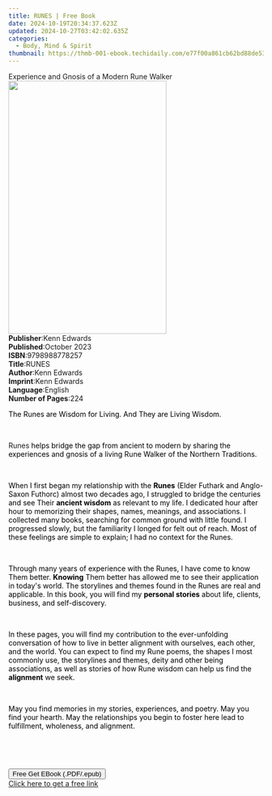 ```yaml
---
title: RUNES | Free Book
date: 2024-10-19T20:34:37.623Z
updated: 2024-10-27T03:42:02.635Z
categories:
  - Body, Mind & Spirit
thumbnail: https://thmb-001-ebook.techidaily.com/e77f00a861cb62bd88de53ec179b8e09b14da9ad20d75c16261425533ba0643d.jpg
---
```

<main id="book-container">
  <div class="flex flex-col">
    <div class="book-brief flex-1 py-6 px-4 sm:p-6 md:py-10 md:px-8">
      <!-- brief-->
      <div class="book-brief-main">
        Experience and Gnosis of a Modern Rune Walker
      </div>
    </div>
    <div
      class="book-meta-info flex-1 grid gap-4 col-start-1 col-end-3 row-start-1 sm:mb-6 sm:grid-cols-4 lg:gap-6 lg:col-start-2 lg:row-end-6 lg:row-span-6 lg:mb-0"
    >
      <div
        class="book-meta-info-left place-content-center mt-4 p-4 text-sm leading-6 col-start-2 col-span-2 dark:text-slate-400"
      >
        <img
          class="w-full h-500 object-cover rounded-lg sm:h-255 sm:col-span-2 lg:col-span-full"
          src="https://img-001-ebook.techidaily.com/8b9c0a5159999b957d553a0180089019dcc8afcd9a07a01a5f746143d8caa97d.jpg"
          alt=""
          width="312"
          height="500"
        />
      </div>
      <div
        class="book-meta-info-right mt-2 col-start-1 row-start-2 col-span-3 self-center"
      >
        <!-- meta data  -->
        <div class="flex flex-col px-4 md:px-8">
          <div class="flex-1">
            <strong>Publisher</strong>:<span class="px-2">Kenn Edwards</span>
          </div>
          <div class="flex-1">
            <strong>Published</strong>:<span class="px-2">October 2023</span>
          </div>
          <div class="flex-1">
            <strong>ISBN</strong>:<span class="px-2">9798988778257</span>
          </div>
          <div class="flex-1">
            <strong>Title</strong>:<span class="px-2">RUNES</span>
          </div>
          <div class="flex-1">
            <strong>Author</strong>:<span class="px-2">Kenn Edwards</span>
          </div>
          <div class="flex-1">
            <strong>Imprint</strong>:<span class="px-2">Kenn Edwards</span>
          </div>
          <div class="flex-1">
            <strong>Language</strong>:<span class="px-2">English</span>
          </div>
          <div class="flex-1">
            <strong>Number of Pages</strong>:<span class="px-2">224</span>
          </div>
        </div>
      </div>
    </div>
    <div class="book-description flex-1 py-6 px-4 sm:p-6 md:py-10 md:px-8">
      <div class="book-description-main">
        <div accordion-content="" id="description">
          <p>
            <span
              style="background-color: rgba(0, 0, 0, 0); color: rgb(0, 0, 0)"
              >The Runes are Wisdom for Living. And They are Living
              Wisdom.</span
            >
          </p>
          <p><br /></p>
          <p>
            Runes<span
              style="background-color: rgba(0, 0, 0, 0); color: rgb(0, 0, 0)"
            >
              helps bridge the gap from ancient to modern by sharing the
              experiences and gnosis of a living Rune Walker of the Northern
              Traditions.</span
            >
          </p>
          <p><br /></p>
          <p>
            <span
              style="background-color: rgba(0, 0, 0, 0); color: rgb(0, 0, 0)"
              >When I first began my relationship with the </span
            ><strong
              style="background-color: rgba(0, 0, 0, 0); color: rgb(0, 0, 0)"
              >Runes</strong
            ><span
              style="background-color: rgba(0, 0, 0, 0); color: rgb(0, 0, 0)"
            >
              (Elder Futhark and Anglo-Saxon Futhorc) almost two decades ago, I
              struggled to bridge the centuries and see Their </span
            ><strong
              style="background-color: rgba(0, 0, 0, 0); color: rgb(0, 0, 0)"
              >ancient wisdom</strong
            ><span
              style="background-color: rgba(0, 0, 0, 0); color: rgb(0, 0, 0)"
            >
              as relevant to my life. I dedicated hour after hour to memorizing
              their shapes, names, meanings, and associations. I collected many
              books, searching for common ground with little found. I progressed
              slowly, but the familiarity I longed for felt out of reach. Most
              of these feelings are simple to explain; I had no context for the
              Runes.&nbsp;</span
            >
          </p>
          <p><br /></p>
          <p>
            <span
              style="background-color: rgba(0, 0, 0, 0); color: rgb(0, 0, 0)"
              >Through many years of experience with the Runes, I have come to
              know Them better. </span
            ><strong
              style="background-color: rgba(0, 0, 0, 0); color: rgb(0, 0, 0)"
              >Knowing</strong
            ><span
              style="background-color: rgba(0, 0, 0, 0); color: rgb(0, 0, 0)"
            >
              Them better has allowed me to see their application in today's
              world. The storylines and themes found in the Runes are real and
              applicable. In this book, you will find my </span
            ><strong
              style="background-color: rgba(0, 0, 0, 0); color: rgb(0, 0, 0)"
              >personal stories</strong
            ><span
              style="background-color: rgba(0, 0, 0, 0); color: rgb(0, 0, 0)"
            >
              about life, clients, business, and self-discovery.&nbsp;</span
            >
          </p>
          <p><br /></p>
          <p>
            <span
              style="background-color: rgba(0, 0, 0, 0); color: rgb(0, 0, 0)"
              >In these pages, you will find my contribution to the
              ever-unfolding conversation of how to live in better alignment
              with ourselves, each other, and the world. You can expect to find
              my Rune poems, the shapes I most commonly use, the storylines and
              themes, deity and other being associations, as well as stories of
              how Rune wisdom can help us find the </span
            ><strong
              style="background-color: rgba(0, 0, 0, 0); color: rgb(0, 0, 0)"
              >alignment</strong
            ><span
              style="background-color: rgba(0, 0, 0, 0); color: rgb(0, 0, 0)"
            >
              we seek.</span
            >
          </p>
          <p><br /></p>
          <p>
            <span
              style="background-color: rgba(0, 0, 0, 0); color: rgb(0, 0, 0)"
              >May you find memories in my stories, experiences, and poetry. May
              you find your hearth. May the relationships you begin to foster
              here lead to fulfillment, wholeness, and alignment.&nbsp;</span
            >
          </p>
          <p><br /></p>
          <p><br /></p>
        </div>
        <div class="accordion-fader"></div>
      </div>
    </div>
    <div class="book-excerpts flex-1 py-6 px-4 sm:p-6 md:py-10 md:px-8"></div>
    <div
      class="book-about-author flex-1 py-6 px-4 sm:p-6 md:py-10 md:px-8"
    ></div>
    <div class="book-free-get flex-1 py-6 px-4 sm:p-6 md:py-10 md:px-8">
      <button
        id="btn-free-get"
        class="bg-blue-500 hover:bg-blue-700 text-white font-bold py-2 px-4 rounded"
      >
        Free Get EBook (.PDF/.epub)
      </button>
      <div id="countdown-display" class="px-2 text-lg mt-2"></div>
      <a
        id="free-link"
        class="hidden bg-blue-500 hover:bg-blue-700 text-white font-bold py-2 px-4 rounded"
        href="https://www.ebooks.com/en-us/book/210918911/runes/kenn-edwards/"
        target="_blank"
        >Click here to get a free link</a
      >
    </div>
    <script>
      let countdownTime = 0;
      let countdownInterval = null;
      document
        .getElementById('btn-free-get')
        .addEventListener('click', startCountdown);
      function startCountdown() {
        countdownTime = new Date().getTime() + 60000 * 3;
        countdownInterval = setInterval(updateCountdown, 1000);
        document.getElementById('btn-free-get').disabled = true;
        document
          .getElementById('btn-free-get')
          .classList.add('bg-gray-500', 'cursor-not-allowed');
      }
      function updateCountdown() {
        let currentTime = new Date().getTime();
        let timeLeft = countdownTime - currentTime;
        let secondsLeft = Math.floor(timeLeft / 1000);
        document.getElementById('countdown-display').innerHTML =
          `Remaining time: ${secondsLeft} seconds.`;
        if (secondsLeft <= 0) {
          clearInterval(countdownInterval);
          document.getElementById('btn-free-get').classList.add('hidden');
          document.getElementById('free-link').classList.remove('hidden');
          document.getElementById('countdown-display').innerHTML = '';
        }
      }
    </script>
  </div>
</main>

<ins class="adsbygoogle"
      style="display:block"
      data-ad-client="ca-pub-7571918770474297"
      data-ad-slot="8358498916"
      data-ad-format="auto"
      data-full-width-responsive="true"></ins>
    